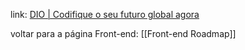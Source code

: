 
link: [DIO | Codifique o seu futuro global agora](https://web.dio.me/track/formacao-angular-developer)

voltar para a página Front-end: [[Front-end Roadmap]]

